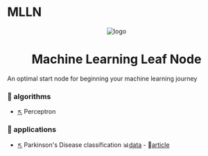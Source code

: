 # MLLN

<p align="center"><img src="https://upinja.com/up1/ee932467-53d7-41b2-bf15-b0cafcd020c9-200x200.png" alt="logo"></p>
<h1 align="center">Machine Learning Leaf Node</h1>

An optimal start node for beginning your machine learning journey


### 📁 algorithms

* [↖️](algorithms/perceptron.ipynb) Perceptron 

### 📁 applications

* [↖️](applications/Parkinson's%20Disease%20classification.ipynb) Parkinson's Disease classification 📊[data][app_parkinson_data] - 📄[article][app_parkinson_article]



[app_parkinson_data]: https://archive.ics.uci.edu/ml/datasets/Parkinson%27s+Disease+Classification#
[app_parkinson_article]: https://linkinghub.elsevier.com/retrieve/pii/S1568494618305799
